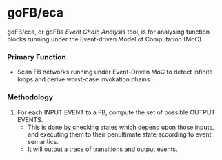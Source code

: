 # goFB/eca
goFB/eca, or goFBs _Event Chain Analysis_ tool, is for analysing function blocks running under the Event-driven Model of Computation (MoC).

### Primary Function

* Scan FB networks running under Event-Driven MoC to detect infinite loops and derive worst-case invokation chains.

### Methodology

1. For each INPUT EVENT to a FB, compute the set of possible OUTPUT EVENTS.
	* This is done by checking states which depend upon those inputs, and executing them to their penultimate state according to event semantics.
	* It will output a trace of transitions and output events.